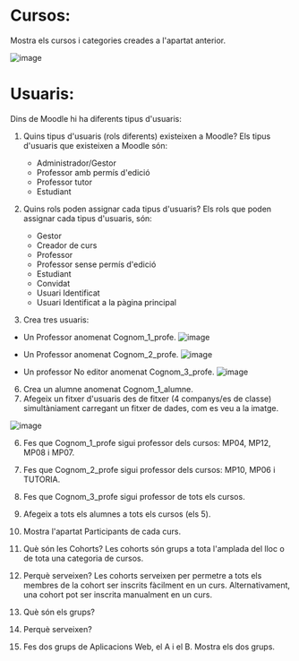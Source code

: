 # Cursos:

Mostra els cursos i categories creades a l'apartat anterior.

![image](https://user-images.githubusercontent.com/104194793/207903353-39ec65db-d801-4cb4-9cac-f534888d7726.png)


# Usuaris:

Dins de Moodle hi ha diferents tipus d'usuaris:

1. Quins tipus d'usuaris (rols diferents) existeixen a Moodle?
  Els tipus d'usuaris que existeixen a Moodle són:
    - Administrador/Gestor
    - Professor amb permís d'edició
    - Professor tutor
    - Estudiant
   
3. Quins rols poden assignar cada tipus d'usuaris?
    Els rols que poden assignar cada tipus d'usuaris, són:
      - Gestor
      - Creador de curs
      - Professor
      - Professor sense permís d'edició
      - Estudiant
      - Convidat
      - Usuari Identificat
      - Usuari Identificat a la pàgina principal
    
5. Crea tres usuaris:
  - Un Professor anomenat Cognom_1_profe.
    ![image](https://user-images.githubusercontent.com/104194793/207907786-1d7925fe-49e0-452f-8145-07757bce2293.png)
    
  - Un Professor anomenat Cognom_2_profe.
    ![image](https://user-images.githubusercontent.com/104194793/207908219-2fdb0c6a-817b-41ac-9deb-f153b45123f3.png)

  - Un professor No editor anomenat Cognom_3_profe.
    ![image](https://user-images.githubusercontent.com/104194793/207909007-7002612d-b76e-49bf-8ab2-4cbd8ba775be.png)


6.  Crea un alumne anomenat Cognom_1_alumne.
7.  Afegeix un fitxer d'usuaris des de fitxer (4 companys/es de classe) simultàniament carregant un fitxer de dades, com es veu a la imatge.

![image](https://user-images.githubusercontent.com/110727546/205681118-13764074-331b-42b7-b051-38f816f8b931.png)

6. Fes que Cognom_1_profe sigui professor dels cursos: MP04, MP12, MP08 i MP07.
7. Fes que Cognom_2_profe sigui professor dels cursos: MP10, MP06 i TUTORIA.
8. Fes que Cognom_3_profe sigui professor de tots els cursos.
9. Afegeix a tots els alumnes a tots els cursos (els 5).
10. Mostra l'apartat Participants de cada curs.
11. Què són les Cohorts? 
    Les cohorts són grups a tota l'amplada del lloc o de tota una categoria de cursos. 
    
12. Perquè serveixen?
  Les cohorts serveixen per permetre a tots els membres de la cohort ser inscrits fàcilment en un curs. Alternativament, una cohort pot ser inscrita manualment en un curs.
  
15. Què són els grups?
16. Perquè serveixen?
17. Fes dos grups de Aplicacions Web, el A i el B. Mostra els dos grups.
